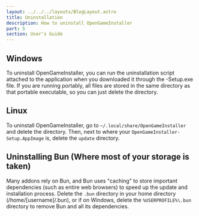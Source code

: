 ```yaml
---
layout: ../../../layouts/BlogLayout.astro
title: Uninstallation
description: How to uninstall OpenGameInstaller
part: 5
section: User's Guide
---
```


## Windows

To uninstall OpenGameInstaller, you can run the uninstallation script attached to the application when you downloaded it through the -Setup.exe file. If you are running portably, all files are stored in the same directory as that portable executable, so you can just delete the directory.

## Linux

To uninstall OpenGameInstaller, go to `~/.local/share/OpenGameInstaller` and delete the directory. Then, next to where your `OpenGameInstaller-Setup.AppImage` is, delete the `update` directory.

## Uninstalling Bun (Where most of your storage is taken)

Many addons rely on Bun, and Bun uses "caching" to store important dependencies (such as entire web browsers) to speed up the update and installation process. Delete the `.bun` directory in your home directory (/home/[username]/.bun), or if on Windows, delete the `%USERPROFILE%\.bun` directory to remove Bun and all its dependencies.
